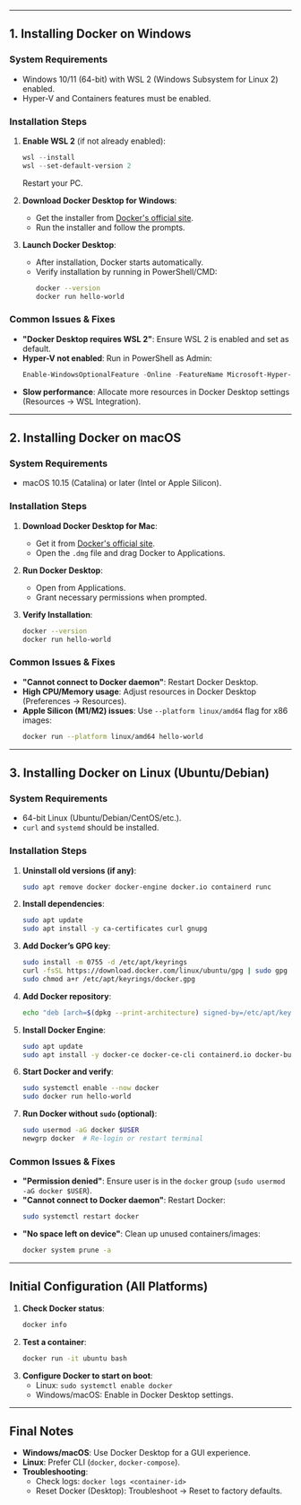 
---

## **1. Installing Docker on Windows**
### **System Requirements**
- Windows 10/11 (64-bit) with WSL 2 (Windows Subsystem for Linux 2) enabled.
- Hyper-V and Containers features must be enabled.

### **Installation Steps**
1. **Enable WSL 2** (if not already enabled):
   ```powershell
   wsl --install
   wsl --set-default-version 2
   ```
   Restart your PC.

2. **Download Docker Desktop for Windows**:
   - Get the installer from [Docker's official site](https://www.docker.com/products/docker-desktop/).
   - Run the installer and follow the prompts.

3. **Launch Docker Desktop**:
   - After installation, Docker starts automatically.
   - Verify installation by running in PowerShell/CMD:
     ```bash
     docker --version
     docker run hello-world
     ```

### **Common Issues & Fixes**
- **"Docker Desktop requires WSL 2"**: Ensure WSL 2 is enabled and set as default.
- **Hyper-V not enabled**: Run in PowerShell as Admin:
  ```powershell
  Enable-WindowsOptionalFeature -Online -FeatureName Microsoft-Hyper-V -All
  ```
- **Slow performance**: Allocate more resources in Docker Desktop settings (Resources → WSL Integration).

---

## **2. Installing Docker on macOS**
### **System Requirements**
- macOS 10.15 (Catalina) or later (Intel or Apple Silicon).

### **Installation Steps**
1. **Download Docker Desktop for Mac**:
   - Get it from [Docker's official site](https://www.docker.com/products/docker-desktop/).
   - Open the `.dmg` file and drag Docker to Applications.

2. **Run Docker Desktop**:
   - Open from Applications.
   - Grant necessary permissions when prompted.

3. **Verify Installation**:
   ```bash
   docker --version
   docker run hello-world
   ```

### **Common Issues & Fixes**
- **"Cannot connect to Docker daemon"**: Restart Docker Desktop.
- **High CPU/Memory usage**: Adjust resources in Docker Desktop (Preferences → Resources).
- **Apple Silicon (M1/M2) issues**: Use `--platform linux/amd64` flag for x86 images:
  ```bash
  docker run --platform linux/amd64 hello-world
  ```

---

## **3. Installing Docker on Linux (Ubuntu/Debian)**
### **System Requirements**
- 64-bit Linux (Ubuntu/Debian/CentOS/etc.).
- `curl` and `systemd` should be installed.

### **Installation Steps**
1. **Uninstall old versions (if any)**:
   ```bash
   sudo apt remove docker docker-engine docker.io containerd runc
   ```

2. **Install dependencies**:
   ```bash
   sudo apt update
   sudo apt install -y ca-certificates curl gnupg
   ```

3. **Add Docker’s GPG key**:
   ```bash
   sudo install -m 0755 -d /etc/apt/keyrings
   curl -fsSL https://download.docker.com/linux/ubuntu/gpg | sudo gpg --dearmor -o /etc/apt/keyrings/docker.gpg
   sudo chmod a+r /etc/apt/keyrings/docker.gpg
   ```

4. **Add Docker repository**:
   ```bash
   echo "deb [arch=$(dpkg --print-architecture) signed-by=/etc/apt/keyrings/docker.gpg] https://download.docker.com/linux/ubuntu $(. /etc/os-release && echo "$VERSION_CODENAME") stable" | sudo tee /etc/apt/sources.list.d/docker.list > /dev/null
   ```

5. **Install Docker Engine**:
   ```bash
   sudo apt update
   sudo apt install -y docker-ce docker-ce-cli containerd.io docker-buildx-plugin docker-compose-plugin
   ```

6. **Start Docker and verify**:
   ```bash
   sudo systemctl enable --now docker
   sudo docker run hello-world
   ```

7. **Run Docker without `sudo` (optional)**:
   ```bash
   sudo usermod -aG docker $USER
   newgrp docker  # Re-login or restart terminal
   ```

### **Common Issues & Fixes**
- **"Permission denied"**: Ensure user is in the `docker` group (`sudo usermod -aG docker $USER`).
- **"Cannot connect to Docker daemon"**: Restart Docker:
  ```bash
  sudo systemctl restart docker
  ```
- **"No space left on device"**: Clean up unused containers/images:
  ```bash
  docker system prune -a
  ```

---

## **Initial Configuration (All Platforms)**
1. **Check Docker status**:
   ```bash
   docker info
   ```
2. **Test a container**:
   ```bash
   docker run -it ubuntu bash
   ```
3. **Configure Docker to start on boot**:
   - Linux: `sudo systemctl enable docker`
   - Windows/macOS: Enable in Docker Desktop settings.

---

## **Final Notes**
- **Windows/macOS**: Use Docker Desktop for a GUI experience.
- **Linux**: Prefer CLI (`docker`, `docker-compose`).
- **Troubleshooting**:
  - Check logs: `docker logs <container-id>`
  - Reset Docker (Desktop): Troubleshoot → Reset to factory defaults.
